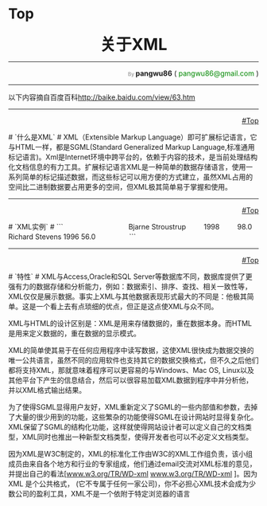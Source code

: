 # Top #
<p align='center'><font size='6'><b>关于XML</b></font></p>

---

<p align='right'> <font color='#AAA' size='1'> <b>By</b> </font>    <b>pangwu86</b> (<font color='#080'> pangwu86@gmail.com </font>)</p>


---

以下内容摘自百度百科[http://baike.baidu.com/view/63.htm ](http://baike.baidu.com/view/63.htm)


---


<p align='right'><a href='#Top.md'>#Top</a></p>
# `什么是XML` #
XML（Extensible Markup Language）即可扩展标记语言，它与HTML一样，都是SGML(Standard Generalized Markup Language,标准通用标记语言)。Xml是Internet环境中跨平台的，依赖于内容的技术，是当前处理结构化文档信息的有力工具。扩展标记语言XML是一种简单的数据存储语言，使用一系列简单的标记描述数据，而这些标记可以用方便的方式建立，虽然XML占用的空间比二进制数据要占用更多的空间，但XML极其简单易于掌握和使用。


---


<p align='right'><a href='#Top.md'>#Top</a></p>
# `XML实例` #
```
	<?xml version="1.0" encoding="ISO-8859-1"?>
　　		<bookstore>
　　			<book catalog="Programming">
　　			<title lang="en">C++ Programming Language</title>
　　			<author>Bjarne Stroustrup</author>
　　			<year>1998</year>
　　			<price>98.0</price>
　　			</book>
　　			<book catalog="Networking">
			<title lang="en">TCP/IP Illustrated</title>
			<author>Richard Stevens</author>
			<year>1996</year>
			<price>56.0</price>
　　			</book>
　　		</bookstore>
```




---


<p align='right'><a href='#Top.md'>#Top</a></p>
# `特性` #
XML与Access,Oracle和SQL Server等数据库不同，数据库提供了更强有力的数据存储和分析能力，例如：数据索引、排序、查找、相关一致性等，XML仅仅是展示数据。事实上XML与其他数据表现形式最大的不同是：他极其简单。这是一个看上去有点琐细的优点，但正是这点使XML与众不同。

XML与HTML的设计区别是：XML是用来存储数据的，重在数据本身。而HTML是用来定义数据的，重在数据的显示模式。

XML的简单使其易于在任何应用程序中读写数据，这使XML很快成为数据交换的唯一公共语言，虽然不同的应用软件也支持其它的数据交换格式，但不久之后他们都将支持XML，那就意味着程序可以更容易的与Windows、Mac OS, Linux以及其他平台下产生的信息结合，然后可以很容易加载XML数据到程序中并分析他，并以XML格式输出结果。

为了使得SGML显得用户友好，XML重新定义了SGML的一些内部值和参数，去掉了大量的很少用到的功能，这些繁杂的功能使得SGML在设计网站时显得复杂化。XML保留了SGML的结构化功能，这样就使得网站设计者可以定义自己的文档类型，XML同时也推出一种新型文档类型，使得开发者也可以不必定义文档类型。

因为XML是W3C制定的，XML的标准化工作由W3C的XML工作组负责，该小组成员由来自各个地方和行业的专家组成，他们通过email交流对XML标准的意见，并提出自己的看法[www.w3.org/TR/WD-xml www.w3.org/TR/WD-xml ]。因为XML 是个公共格式， (它不专属于任何一家公司)，你不必担心XML技术会成为少数公司的盈利工具，XML不是一个依附于特定浏览器的语言
